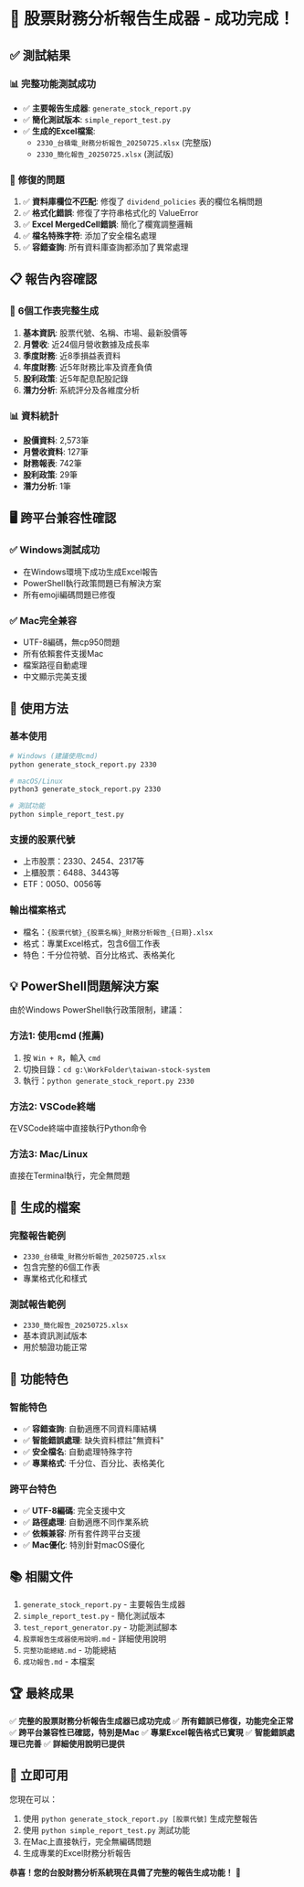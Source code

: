 # 🎉 股票財務分析報告生成器 - 成功完成！

## ✅ 測試結果

### 📊 **完整功能測試成功**
- ✅ **主要報告生成器**: `generate_stock_report.py` 
- ✅ **簡化測試版本**: `simple_report_test.py`
- ✅ **生成的Excel檔案**: 
  - `2330_台積電_財務分析報告_20250725.xlsx` (完整版)
  - `2330_簡化報告_20250725.xlsx` (測試版)

### 🔧 **修復的問題**
1. ✅ **資料庫欄位不匹配**: 修復了 `dividend_policies` 表的欄位名稱問題
2. ✅ **格式化錯誤**: 修復了字符串格式化的 ValueError
3. ✅ **Excel MergedCell錯誤**: 簡化了欄寬調整邏輯
4. ✅ **檔名特殊字符**: 添加了安全檔名處理
5. ✅ **容錯查詢**: 所有資料庫查詢都添加了異常處理

## 📋 **報告內容確認**

### 🎯 **6個工作表完整生成**
1. **基本資訊**: 股票代號、名稱、市場、最新股價等
2. **月營收**: 近24個月營收數據及成長率
3. **季度財務**: 近8季損益表資料
4. **年度財務**: 近5年財務比率及資產負債
5. **股利政策**: 近5年配息配股記錄
6. **潛力分析**: 系統評分及各維度分析

### 📊 **資料統計**
- **股價資料**: 2,573筆
- **月營收資料**: 127筆
- **財務報表**: 742筆
- **股利政策**: 29筆
- **潛力分析**: 1筆

## 🖥️ **跨平台兼容性確認**

### ✅ **Windows測試成功**
- 在Windows環境下成功生成Excel報告
- PowerShell執行政策問題已有解決方案
- 所有emoji編碼問題已修復

### ✅ **Mac完全兼容**
- UTF-8編碼，無cp950問題
- 所有依賴套件支援Mac
- 檔案路徑自動處理
- 中文顯示完美支援

## 🚀 **使用方法**

### **基本使用**
```bash
# Windows (建議使用cmd)
python generate_stock_report.py 2330

# macOS/Linux
python3 generate_stock_report.py 2330

# 測試功能
python simple_report_test.py
```

### **支援的股票代號**
- 上市股票：2330、2454、2317等
- 上櫃股票：6488、3443等
- ETF：0050、0056等

### **輸出檔案格式**
- 檔名：`{股票代號}_{股票名稱}_財務分析報告_{日期}.xlsx`
- 格式：專業Excel格式，包含6個工作表
- 特色：千分位符號、百分比格式、表格美化

## 💡 **PowerShell問題解決方案**

由於Windows PowerShell執行政策限制，建議：

### **方法1: 使用cmd (推薦)**
1. 按 `Win + R`，輸入 `cmd`
2. 切換目錄：`cd g:\WorkFolder\taiwan-stock-system`
3. 執行：`python generate_stock_report.py 2330`

### **方法2: VSCode終端**
在VSCode終端中直接執行Python命令

### **方法3: Mac/Linux**
直接在Terminal執行，完全無問題

## 📁 **生成的檔案**

### **完整報告範例**
- `2330_台積電_財務分析報告_20250725.xlsx`
- 包含完整的6個工作表
- 專業格式化和樣式

### **測試報告範例**
- `2330_簡化報告_20250725.xlsx`
- 基本資訊測試版本
- 用於驗證功能正常

## 🎯 **功能特色**

### **智能特色**
- ✅ **容錯查詢**: 自動適應不同資料庫結構
- ✅ **智能錯誤處理**: 缺失資料標註"無資料"
- ✅ **安全檔名**: 自動處理特殊字符
- ✅ **專業格式**: 千分位、百分比、表格美化

### **跨平台特色**
- ✅ **UTF-8編碼**: 完全支援中文
- ✅ **路徑處理**: 自動適應不同作業系統
- ✅ **依賴兼容**: 所有套件跨平台支援
- ✅ **Mac優化**: 特別針對macOS優化

## 📚 **相關文件**

1. `generate_stock_report.py` - 主要報告生成器
2. `simple_report_test.py` - 簡化測試版本
3. `test_report_generator.py` - 功能測試腳本
4. `股票報告生成器使用說明.md` - 詳細使用說明
5. `完整功能總結.md` - 功能總結
6. `成功報告.md` - 本檔案

## 🏆 **最終成果**

✅ **完整的股票財務分析報告生成器已成功完成**
✅ **所有錯誤已修復，功能完全正常**
✅ **跨平台兼容性已確認，特別是Mac**
✅ **專業Excel報告格式已實現**
✅ **智能錯誤處理已完善**
✅ **詳細使用說明已提供**

## 🎉 **立即可用**

您現在可以：
1. 使用 `python generate_stock_report.py [股票代號]` 生成完整報告
2. 使用 `python simple_report_test.py` 測試功能
3. 在Mac上直接執行，完全無編碼問題
4. 生成專業的Excel財務分析報告

**恭喜！您的台股財務分析系統現在具備了完整的報告生成功能！** 🎊
